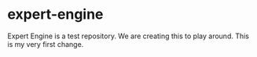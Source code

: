 # expert-engine
Expert Engine is a test repository. We are creating this to play around.
This is my very first change. 
